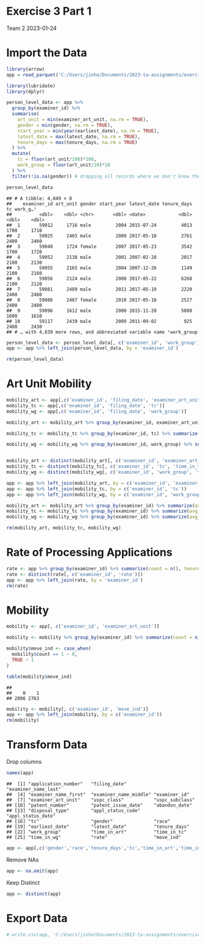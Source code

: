 Exercise 3 Part 1
================
Team 2
2023-01-24

# Import the Data

``` r
library(arrow)
app = read_parquet('C:/Users/jinho/Documents/2023-ta-assignments/exercise3_data/app_data_sample.parquet')
```

``` r
library(lubridate)
library(dplyr)

person_level_data <- app %>% 
  group_by(examiner_id) %>% 
  summarise(
    art_unit = min(examiner_art_unit, na.rm = TRUE),
    gender = min(gender, na.rm = TRUE),
    start_year = min(year(earliest_date), na.rm = TRUE),
    latest_date = max(latest_date, na.rm = TRUE),
    tenure_days = max(tenure_days, na.rm = TRUE)
  ) %>% 
  mutate(
    tc = floor(art_unit/100)*100,
    work_group = floor(art_unit/10)*10
  ) %>% 
  filter(!is.na(gender)) # dropping all records where we don't know the gender

person_level_data
```

    ## # A tibble: 4,849 × 8
    ##    examiner_id art_unit gender start_year latest_date tenure_days    tc work_g…¹
    ##          <dbl>    <dbl> <chr>       <dbl> <date>            <dbl> <dbl>    <dbl>
    ##  1       59012     1716 male         2004 2015-07-24         4013  1700     1710
    ##  2       59025     2465 male         2009 2017-05-18         2761  2400     2460
    ##  3       59040     1724 female       2007 2017-05-23         3542  1700     1720
    ##  4       59052     2138 male         2001 2007-02-28         2017  2100     2130
    ##  5       59055     2165 male         2004 2007-12-26         1149  2100     2160
    ##  6       59056     2124 male         2000 2017-05-22         6268  2100     2120
    ##  7       59081     2489 male         2011 2017-05-19         2220  2400     2480
    ##  8       59086     2487 female       2010 2017-05-18         2527  2400     2480
    ##  9       59096     1612 male         2000 2015-11-20         5800  1600     1610
    ## 10       59117     2439 male         2009 2011-09-02          925  2400     2430
    ## # … with 4,839 more rows, and abbreviated variable name ¹​work_group

``` r
person_level_data <- person_level_data[, c('examiner_id', 'work_group')]
app <- app %>% left_join(person_level_data, by = 'examiner_id')

rm(person_level_data)
```

# Art Unit Mobility

``` r
mobility_art <- app[,c('examiner_id', 'filing_date', 'examiner_art_unit')]
mobility_tc <- app[,c('examiner_id', 'filing_date', 'tc')]
mobility_wg <- app[,c('examiner_id', 'filing_date', 'work_group')]

mobility_art <- mobility_art %>% group_by(examiner_id, examiner_art_unit) %>% summarize(start = min(filing_date), end = max(filing_date), time_in_art = end - start)

mobility_tc <- mobility_tc %>% group_by(examiner_id, tc) %>% summarize(start = min(filing_date), end = max(filing_date), time_in_tc = end - start)

mobility_wg <- mobility_wg %>% group_by(examiner_id, work_group) %>% summarize(start = min(filing_date), end = max(filing_date), time_in_wg = end - start)


mobility_art <- distinct(mobility_art[, c('examiner_id', 'examiner_art_unit', 'time_in_art')])
mobility_tc <- distinct(mobility_tc[, c('examiner_id', 'tc', 'time_in_tc')])
mobility_wg <- distinct(mobility_wg[, c('examiner_id', 'work_group', 'time_in_wg')])

app <- app %>% left_join(mobility_art, by = c('examiner_id', 'examiner_art_unit'))
app <- app %>% left_join(mobility_tc, by = c('examiner_id', 'tc'))
app <- app %>% left_join(mobility_wg, by = c('examiner_id', 'work_group'))
```

``` r
mobility_art <- mobility_art %>% group_by(examiner_id) %>% summarize(avg_art = mean(time_in_art))
mobility_tc <- mobility_tc %>% group_by(examiner_id) %>% summarize(avg_tc = mean(time_in_tc))
mobility_wg <- mobility_wg %>% group_by(examiner_id) %>% summarize(avg_wg = mean(time_in_wg))

rm(mobility_art, mobility_tc, mobility_wg)
```

# Rate of Processing Applications

``` r
rate <- app %>% group_by(examiner_id) %>% summarize(count = n(), tenure = tenure_days, rate = n()/tenure_days)
rate <- distinct(rate[, c('examiner_id', 'rate')])
app <- app %>% left_join(rate, by = 'examiner_id')
rm(rate)
```

# Mobility

``` r
mobility <- app[, c('examiner_id', 'examiner_art_unit')]

mobility <- mobility %>% group_by(examiner_id) %>% summarize(count = n_distinct(examiner_art_unit))

mobility$move_ind <- case_when(
  mobility$count == 1 ~ 0,
  TRUE ~ 1
)

table(mobility$move_ind)
```

    ## 
    ##    0    1 
    ## 2886 2763

``` r
mobility <- mobility[, c('examiner_id', 'move_ind')]
app <- app %>% left_join(mobility, by = c('examiner_id'))
rm(mobility)
```

# Transform Data

Drop columns

``` r
names(app)
```

    ##  [1] "application_number"   "filing_date"          "examiner_name_last"  
    ##  [4] "examiner_name_first"  "examiner_name_middle" "examiner_id"         
    ##  [7] "examiner_art_unit"    "uspc_class"           "uspc_subclass"       
    ## [10] "patent_number"        "patent_issue_date"    "abandon_date"        
    ## [13] "disposal_type"        "appl_status_code"     "appl_status_date"    
    ## [16] "tc"                   "gender"               "race"                
    ## [19] "earliest_date"        "latest_date"          "tenure_days"         
    ## [22] "work_group"           "time_in_art"          "time_in_tc"          
    ## [25] "time_in_wg"           "rate"                 "move_ind"

``` r
app <- app[,c('gender','race','tenure_days','tc','time_in_art','time_in_tc','time_in_wg','rate','move_ind')]
```

Remove NAs

``` r
app <- na.omit(app)
```

Keep Distinct

``` r
app <- distinct(app)
```

# Export Data

``` r
# write.csv(app, 'C:/Users/jinho/Documents/2023-ta-assignments/exercise3_data/app.csv', row.names = FALSE)
```
